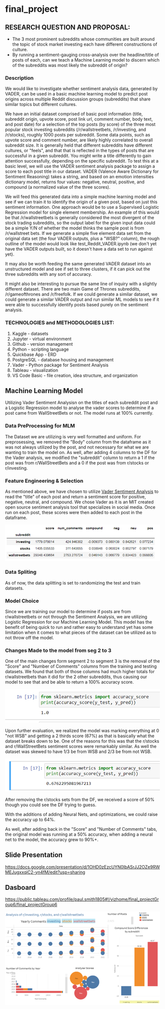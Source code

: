 # final_project

## RESEARCH QUESTION AND PROPOSAL:
- The 3 most prominent subreddits whose communities are built around the topic of stock market investing each have different constructions of culture. 
- By running a sentiment-gauging cross-analysis over the headline/title of posts of each, can we teach a Machine Learning model to discern which of the subreddits was most likely the subreddit of origin?


### Description 
We would like to investigate whether sentiment analysis data, generated by VADER, can be used in a basic machine learning model to predict post origins 
across multiple Reddit discussion groups (subreddits) that share similar topics but different cultures.

We have an initial dataset comprised of basic post information (title, subreddit origin, upvote score, post link url, comment number, body text, and post date)
for a selection of the top posts (by score) of the three most popular stock investing subreddits (/r/wallstreetbets, /r/investing, and /r/stocks), roughly 1000 
posts per subreddit. Some data points, such as upvote score and comment number, are likely highly correlated to overall subreddit size. It is generally held 
that different subreddits have different cultures, or "feels", and that that is reflected in the types of posts that are successful in a given subreddit. You 
might write a title differently to gain attention successfully, depending on the specific subreddit. To test this at a basic level, we will use the VADER 
sentiment analysis package to assign a score to each post title in our dataset. VADER (Valence Aware Dictionary for Sentiment Reasoning) takes a string, and 
based on an emotion intensities dictionary model, returns four values: negative, neutral, positive, and compound (a normalized value of the three scores). 

We will feed this generated data into a simple machine learning model and see if we can train it to identify the origin of a given post, based on just 
this sentiment information. One approach would be to use a Supervised Logistic Regression model for single element membership. An example of this would be 
that /r/wallstreetbets is generally considered the most divergent of the stock trading subreddits, so the output label for the given input data could be a 
simple Y/N of whether the model thinks the sample post is from /r/wallstreet bets. If we generate a simple five element data set from the original 
data set (the four VADER outputs, plus a "WSB?" column), the rough outline of the model would look like test_Reddit_VADER.ipynb (we don't yet have the 
VADER outputs built, so it doesn't have a data set to run against yet).

It may also be worth feeding the same generated VADER dataset into an unstructured model and see if set to three clusters, if it can pick out the three 
subreddits with any sort of accuracy. 

It might also be interesting to pursue the same line of inquiry with a slightly different dataset. There are two main Game of Thrones subreddits, /r/gameofthrones
and /r/freefolk. If we could generate a similar dataset, we could generate a similar VADER output and run similar ML models to see if it were able to successfully
identify posts based purely on the sentiment analysis. 

### TECHNOLOGIES and METHODOLOGIES LIST:
1. Kaggle - datasets
2. Jupyter - virtual environment
3. Github - version management
4. Python - scripting language
5. Quickbase App - ERD
6. PostgreSQL - database housing and management
7. Vader - Python package for Sentiment Analysis
8. Tableau - visualization
9. VS Code Basic - file creation, idea structure, and organization

## Machine Learning Model
Utilizing Vader Sentiment Analysisn on the titles of each subreddit post and a Logistic Regression model to analyse the vader scores to determine if a post came from WallStreetBets or not.  The model runs at 100% currently.

### Data PreProcessing for MLM
The Dataset we are utilizing is very well formatted and uniform.  For preprosessing, we removed the "Body" column from the dataframe as it was not always utilized by the post, and not necessary for what we are wanting to train the model on. As well, after adding 4 columns to the DF for the Vader analysis, we modified the "subreddit" column to return a 1 if the post was from r/WallStreetBets and a 0 if the post was from r/stocks or r/investing.
### Feature Engineering & Selection
As mentioned above, we have chosen to utilize [Vader Sentiment Analysis](https://github.com/cjhutto/vaderSentiment) to read the "title" of each post and return a sentiment score for positive, negative, neutral, and compound.  We chose Vader as it is an MIT created open source sentiment analysis tool that specializes in social media.  Once run on each post, these scores were then added to each post in the dataframe.

![](https://github.com/BooneyBeCoding/final_project/blob/main/Images/sum%20of%20Vader%20for%20each%20subreddit.PNG)

### Data Spliting
As of now, the data splitting is set to randomizing the test and train datasets.  
### Model Choice
Since we are training our model to determine if posts are from r/wallstreetbets or not through the Sentiment Analysis, we are utilizing Logistic Regression for our Machine Learning Model.  This model has the benefit of being quick to run and rather easy to understand yet has some limitation when it comes to what pieces of the dataset can be utilized as to not throw off the model.
### Changes Made to the model from seg 2 to 3
One of the main changes form segment 2 to segment 3 is the removal of the "Score" and "Number of Comments" columns from the training and testing datasets.  We found that both of those columns had much higher totals for r/wallstreetbets than it did for the 2 other subreddits, thus causing our model to see that and be able to return a 100% accuracy score.

![](https://github.com/BooneyBeCoding/final_project/blob/main/Images/MLM%20total%20100%20percent.PNG)

Upon further evaluation, we realized the model was marking everything at 0 "not WSB" and getting a 2 thirds score (67%) as that is basically what the dataset breaks down to be. One of the reasons for this was that the r/stocks and r/WallStreetBets sentiment scores were remarkably similar.  As well the dataset was skewed to have 1/3 be from WSB and 2/3 be from not WSB.

![](https://github.com/BooneyBeCoding/final_project/blob/main/Images/MLM%20total%2068%20percent.PNG)

After removing the r/stocks sets from the DF, we received a score of 50% though you could see the DF trying to guess.

With the additions of adding Neural Nets, and optimizations, we could raise the accuracy up to 64%.

As well, after adding back in the "Score" and "Number of Comments" tabs, the original model was running at a 50% accuracy, when adding a neural net to the model, the accuracy grew to 90%+.

## Slide Presentation

https://docs.google.com/presentation/d/1OHD0zEzcUYN0IbASrJJ2OZe9RWMEJugxxqiC2-yn4fM/edit?usp=sharing

## Dasboard
https://public.tableau.com/profile/paul.smith1805#!/vizhome/final_projectGroup6/final_projectGroup6

![](https://github.com/BooneyBeCoding/final_project/blob/main/Images/dashboard_final.PNG)
